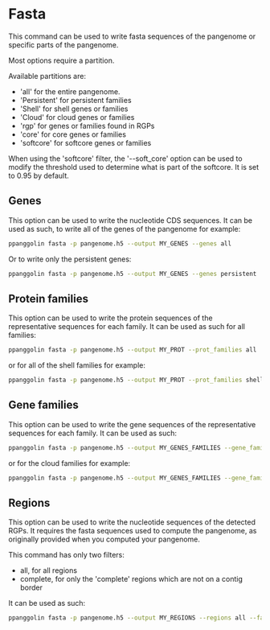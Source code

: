 
# Fasta

This command can be used to write fasta sequences of the pangenome or specific parts of the pangenome. 

Most options require a partition.

Available partitions are:
* 'all' for the entire pangenome.
* 'Persistent' for persistent families
* 'Shell' for shell genes or families
* 'Cloud' for cloud genes or families
* 'rgp' for genes or families found in RGPs
* 'core' for core genes or families
* 'softcore' for softcore genes or families

When using the 'softcore' filter, the '--soft_core' option can be used to modify the threshold used to determine what is part of the softcore. It is set to 0.95 by default.

## Genes

This option can be used to write the nucleotide CDS sequences. It can be used as such, to write all of the genes of the pangenome for example:

```bash
ppanggolin fasta -p pangenome.h5 --output MY_GENES --genes all
```

Or to write only the persistent genes:

```bash
ppanggolin fasta -p pangenome.h5 --output MY_GENES --genes persistent
```


## Protein families

This option can be used to write the protein sequences of the representative sequences for each family. It can be used as such for all families:

```bash
ppanggolin fasta -p pangenome.h5 --output MY_PROT --prot_families all
```

or for all of the shell families for example:

```bash
ppanggolin fasta -p pangenome.h5 --output MY_PROT --prot_families shell
```


## Gene families

This option can be used to write the gene sequences of the representative sequences for each family. It can be used as such:

```bash
ppanggolin fasta -p pangenome.h5 --output MY_GENES_FAMILIES --gene_families all
```

or for the cloud families for example:

```bash
ppanggolin fasta -p pangenome.h5 --output MY_GENES_FAMILIES --gene_families cloud
```

## Regions

This option can be used to write the nucleotide sequences of the detected RGPs.
It requires the fasta sequences used to compute the pangenome, as originally provided when you computed your pangenome.

This command has only two filters:
* all, for all regions
* complete, for only the 'complete' regions which are not on a contig border

It can be used as such:

```bash
ppanggolin fasta -p pangenome.h5 --output MY_REGIONS --regions all --fasta genomes.fasta.list
```
